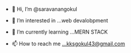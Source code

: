 - 👋 Hi, I’m @saravanangokul
- 👀 I’m interested in ...web devalobpment
- 🌱 I’m currently learning ...MERN STACK

- 📫 How to reach me ...kksgokul43@gmail.com

<!---
saravanangokul/saravanangokul is a ✨ special ✨ repository because its `README.md` (this file) appears on your GitHub profile.
You can click the Preview link to take a look at your changes.
--->
